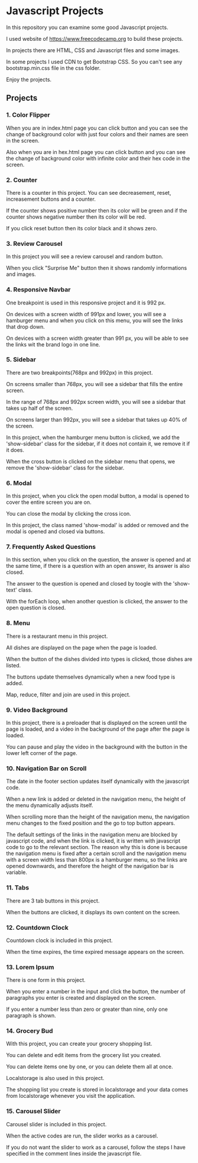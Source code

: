 # Javascript Projects
In this repository you can examine some good Javascript projects.

I used website of https://www.freecodecamp.org to build these projects.

In projects there are HTML, CSS and Javascript files and some images.

In some projects I used CDN to get Bootstrap CSS. So you can't see any bootstrap.min.css file in the css folder.

Enjoy the projects.

## Projects
### 1. Color Flipper
When you are in index.html page you can click button and you can see the change of background color with just four colors and their names are seen in the screen.

Also when you are in hex.html page you can click button and you can see the change of background color with infinite color and their hex code in the screen.

### 2. Counter
There is a counter in this project. You can see decreasement, reset, increasement buttons and a counter.

If the counter shows positive number then its color will be green and if the counter shows negative number then its color will be red.

If you click reset button then its color black and it shows zero.

### 3. Review Carousel
In this project you will see a review carousel and random button. 

When you click "Surprise Me" button then it shows randomly informations and images.

### 4. Responsive Navbar
One breakpoint is used in this responsive project and it is 992 px.

On devices with a screen width of 991px and lower, you will see a hamburger menu and when you click on this menu, you will see the links that drop down.

On devices with a screen width greater than 991 px, you will be able to see the links wit the brand logo in one line.

### 5. Sidebar
There are two breakpoints(768px and 992px) in this project.

On screens smaller than 768px, you will see a sidebar that fills the entire screen.

In the range of 768px and 992px screen width, you will see a sidebar that takes up half of the screen.

On screens larger than 992px, you will see a sidebar that takes up 40% of the screen.

In this project, when the hamburger menu button is clicked, we add the 'show-sidebar' class for the sidebar, if it does not contain it, we remove it if it does.

When the cross button is clicked on the sidebar menu that opens, we remove the 'show-sidebar' class for the sidebar.

### 6. Modal
In this project, when you click the open modal button, a modal is opened to cover the entire screen you are on.

You can close the modal by clicking the cross icon.

In this project, the class named 'show-modal' is added or removed and the modal is opened and closed via buttons.

### 7. Frequently Asked Questions
In this section, when you click on the question, the answer is opened and at the same time, if there is a question with an open answer, its answer is also closed.

The answer to the question is opened and closed by toogle with the 'show-text' class.

With the forEach loop, when another question is clicked, the answer to the open question is closed.

### 8. Menu
There is a restaurant menu in this project.

All dishes are displayed on the page when the page is loaded.

When the button of the dishes divided into types is clicked, those dishes are listed.

The buttons update themselves dynamically when a new food type is added.

Map, reduce, filter and join are used in this project.

### 9. Video Background
In this project, there is a preloader that is displayed on the screen until the page is loaded, and a video in the background of the page after the page is loaded.

You can pause and play the video in the background with the button in the lower left corner of the page.

### 10. Navigation Bar on Scroll
The date in the footer section updates itself dynamically with the javascript code.

When a new link is added or deleted in the navigation menu, the height of the menu dynamically adjusts itself.

When scrolling more than the height of the navigation menu, the navigation menu changes to the fixed position and the go to top button appears.

The default settings of the links in the navigation menu are blocked by javascript code, and when the link is clicked, it is written with javascript code to go to the relevant section. The reason why this is done is because the navigation menu is fixed after a certain scroll and the navigation menu with a screen width less than 800px is a hamburger menu, so the links are opened downwards, and therefore the height of the navigation bar is variable.

### 11. Tabs
There are 3 tab buttons in this project.

When the buttons are clicked, it displays its own content on the screen.

### 12. Countdown Clock
Countdown clock is included in this project.

When the time expires, the time expired message appears on the screen.

### 13. Lorem Ipsum
There is one form in this project.

When you enter a number in the input and click the button, the number of paragraphs you enter is created and displayed on the screen.

If you enter a number less than zero or greater than nine, only one paragraph is shown.

### 14. Grocery Bud
With this project, you can create your grocery shopping list.

You can delete and edit items from the grocery list you created.

You can delete items one by one, or you can delete them all at once.

Localstorage is also used in this project.

The shopping list you create is stored in localstorage and your data comes from localstorage whenever you visit the application.

### 15. Carousel Slider
Carousel slider is included in this project.

When the active codes are run, the slider works as a carousel.

If you do not want the slider to work as a carousel, follow the steps I have specified in the comment lines inside the javascript file.
